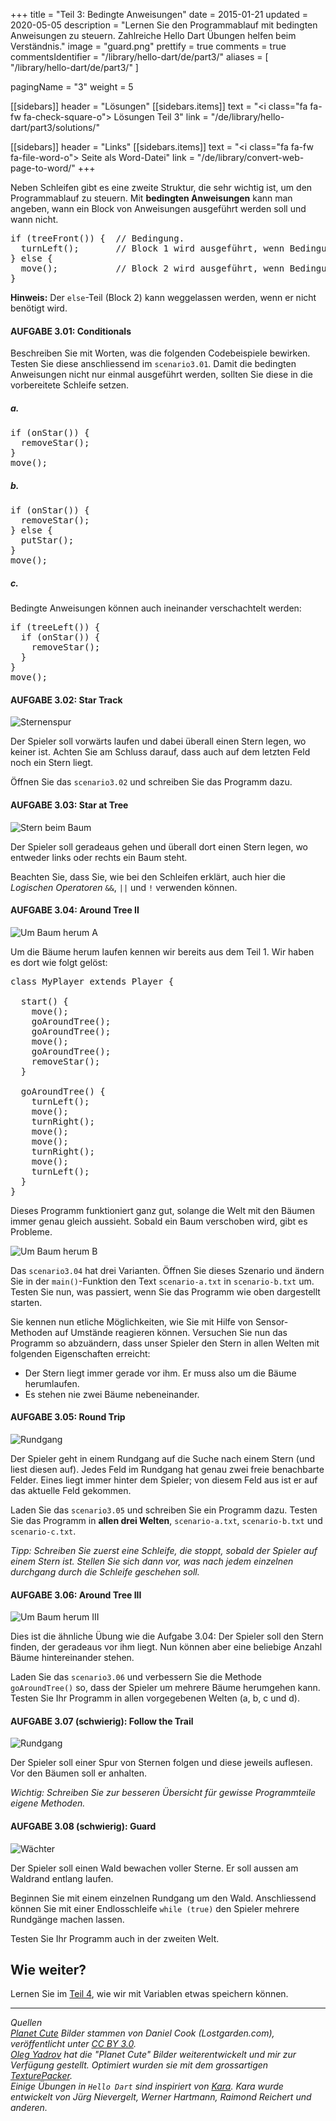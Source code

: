 +++
title = "Teil 3: Bedingte Anweisungen"
date = 2015-01-21
updated = 2020-05-05
description = "Lernen Sie den Programmablauf mit bedingten Anweisungen zu steuern. Zahlreiche Hello Dart Übungen helfen beim Verständnis."
image = "guard.png"
prettify = true
comments = true
commentsIdentifier = "/library/hello-dart/de/part3/"
aliases = [ 
  "/library/hello-dart/de/part3/" 
]

pagingName = "3"
weight = 5

[[sidebars]]
header = "Lösungen"
[[sidebars.items]]
text = "<i class=\"fa fa-fw fa-check-square-o\"></i> Lösungen Teil 3"
link = "/de/library/hello-dart/part3/solutions/"

[[sidebars]]
header = "Links"
[[sidebars.items]]
text = "<i class=\"fa fa-fw fa-file-word-o\"></i> Seite als Word-Datei"
link = "/de/library/convert-web-page-to-word/"
+++

Neben Schleifen gibt es eine zweite Struktur, die sehr wichtig ist, um den Programmablauf zu steuern. Mit **bedingten Anweisungen** kann man angeben, wann ein Block von Anweisungen ausgeführt werden soll und wann nicht.


<pre class="prettyprint lang-dart">
if (treeFront()) {  // Bedingung.
  turnLeft();       // Block 1 wird ausgeführt, wenn Bedingung zutrifft (=true).
} else {
  move();           // Block 2 wird ausgeführt, wenn Bedingung nicht zutrifft (=false).
}
</pre>

<div class="alert alert-info">
  <strong>Hinweis:</strong> Der <code>else</code>-Teil (Block 2) kann weggelassen werden, wenn er nicht benötigt wird.
</div>


#### <i class="fa fa-rocket mg-t"></i> AUFGABE 3.01: Conditionals

Beschreiben Sie mit Worten, was die folgenden Codebeispiele bewirken. Testen Sie diese anschliessend im `scenario3.01`. Damit die bedingten Anweisungen nicht nur einmal ausgeführt werden, sollten Sie diese in die vorbereitete Schleife setzen.


##### a.

<pre class="prettyprint lang-dart">
if (onStar()) {
  removeStar();
}
move();
</pre>


##### b.

<pre class="prettyprint lang-dart">
if (onStar()) {
  removeStar();
} else {
  putStar();
}
move();
</pre>


##### c.

Bedingte Anweisungen können auch ineinander verschachtelt werden:

<pre class="prettyprint lang-dart">
if (treeLeft()) {
  if (onStar()) {
    removeStar();
  }
}
move();
</pre>

#### <i class="fa fa-rocket mg-t"></i> AUFGABE 3.02: Star Track

![Sternenspur](star-track.png)

Der Spieler soll vorwärts laufen und dabei überall einen Stern legen, wo keiner ist. Achten Sie am Schluss darauf, dass auch auf dem letzten Feld noch ein Stern liegt.

Öffnen Sie das `scenario3.02` und schreiben Sie das Programm dazu.


#### <i class="fa fa-rocket mg-t"></i> AUFGABE 3.03: Star at Tree

![Stern beim Baum](star-at-tree.png)

Der Spieler soll geradeaus gehen und überall dort einen Stern legen, wo entweder links oder rechts ein Baum steht.

Beachten Sie, dass Sie, wie bei den Schleifen erklärt, auch hier die *Logischen Operatoren* `&&`, `||` und `!` verwenden können.


#### <i class="fa fa-rocket mg-t"></i> AUFGABE 3.04: Around Tree II

![Um Baum herum A](around-tree-a.png)

Um die Bäume herum laufen kennen wir bereits aus dem Teil 1. Wir haben es dort wie folgt gelöst:

<pre class="prettyprint lang-dart">
class MyPlayer extends Player {

  start() {
    move();
    goAroundTree();
    goAroundTree();
    move();
    goAroundTree();
    removeStar();
  }

  goAroundTree() {
    turnLeft();
    move();
    turnRight();
    move();
    move();
    turnRight();
    move();
    turnLeft();
  }
}
</pre>

Dieses Programm funktioniert ganz gut, solange die Welt mit den Bäumen immer genau gleich aussieht. Sobald ein Baum verschoben wird, gibt es Probleme.

![Um Baum herum B](around-tree-b.png)

Das `scenario3.04` hat drei Varianten. Öffnen Sie dieses Szenario und ändern Sie in der `main()`-Funktion den Text `scenario-a.txt` in `scenario-b.txt` um. Testen Sie nun, was passiert, wenn Sie das Programm wie oben dargestellt starten.

Sie kennen nun etliche Möglichkeiten, wie Sie mit Hilfe von Sensor-Methoden auf Umstände reagieren können. Versuchen Sie nun das Programm so abzuändern, dass unser Spieler den Stern in allen Welten mit folgenden Eigenschaften erreicht:

* Der Stern liegt immer gerade vor ihm. Er muss also um die Bäume herumlaufen.
* Es stehen nie zwei Bäume nebeneinander.


#### <i class="fa fa-rocket mg-t"></i> AUFGABE 3.05: Round Trip

![Rundgang](round-trip.png)

Der Spieler geht in einem Rundgang auf die Suche nach einem Stern (und liest diesen auf). Jedes Feld im Rundgang hat genau zwei freie benachbarte Felder. Eines liegt immer hinter dem Spieler; von diesem Feld aus ist er auf das aktuelle Feld gekommen.

Laden Sie das `scenario3.05` und schreiben Sie ein Programm dazu. Testen Sie das Programm in **allen drei Welten**, `scenario-a.txt`, `scenario-b.txt` und `scenario-c.txt`.

*Tipp: Schreiben Sie zuerst eine Schleife, die stoppt, sobald der Spieler auf einem Stern ist. Stellen Sie sich dann vor, was nach jedem einzelnen durchgang durch die Schleife geschehen soll.*


#### <i class="fa fa-rocket mg-t"></i> AUFGABE 3.06: Around Tree III

![Um Baum herum III](around-tree-iii.png)

Dies ist die ähnliche Übung wie die Aufgabe 3.04: Der Spieler soll den Stern finden, der geradeaus vor ihm liegt. Nun können aber eine beliebige Anzahl Bäume hintereinander stehen.

Laden Sie das `scenario3.06` und verbessern Sie die Methode `goAroundTree()` so, dass der Spieler um mehrere Bäume herumgehen kann. Testen Sie Ihr Programm in allen vorgegebenen Welten (a, b, c und d).


#### <i class="fa fa-rocket mg-t"></i> AUFGABE 3.07 (schwierig): Follow the Trail

![Rundgang](follow-the-trail.png)

Der Spieler soll einer Spur von Sternen folgen und diese jeweils auflesen. Vor den Bäumen soll er anhalten.

*Wichtig: Schreiben Sie zur besseren Übersicht für gewisse Programmteile eigene Methoden.*


#### <i class="fa fa-rocket mg-t"></i> AUFGABE 3.08 (schwierig): Guard

![Wächter](guard.png)

Der Spieler soll einen Wald bewachen voller Sterne. Er soll aussen am Waldrand entlang laufen.

Beginnen Sie mit einem einzelnen Rundgang um den Wald. Anschliessend können Sie mit einer Endlosschleife `while (true)` den Spieler mehrere Rundgänge machen lassen.

Testen Sie Ihr Programm auch in der zweiten Welt.


## Wie weiter?

Lernen Sie im [Teil 4](/de/library/hello-dart/part4/), wie wir mit Variablen etwas speichern können.


***

*Quellen*<br>
<em class="small">
[Planet Cute](http://www.lostgarden.com/2007/05/dancs-miraculously-flexible-game.html) Bilder stammen von Daniel Cook (Lostgarden.com), veröffentlicht unter [CC BY 3.0](http://creativecommons.org/licenses/by/3.0/us/).<br>
[Oleg Yadrov](https://www.linkedin.com/in/olegyadrov) hat die "Planet Cute" Bilder weiterentwickelt und mir zur Verfügung gestellt. Optimiert wurden sie mit dem grossartigen [TexturePacker](https://www.codeandweb.com/texturepacker).<br>
Einige Übungen in `Hello Dart` sind inspiriert von [Kara](http://www.swisseduc.ch/informatik/karatojava/). Kara wurde entwickelt von Jürg Nievergelt, Werner Hartmann, Raimond Reichert und anderen.
</em>